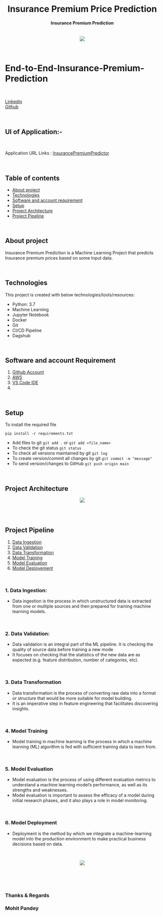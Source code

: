 <!-- this is my intership project



AWS :- https://gutfrbn3im.us-east-1.awsapprunner.com/ 
This is the url for project deploy on the AWS cloud platfrom





MLFLOW_TRACKING_URI=https://dagshub.com/mohitpy6371/Insurance_Premium_Prediction.mlflow \
MLFLOW_TRACKING_USERNAME=mohitpy6371 \
MLFLOW_TRACKING_PASSWORD=c3745b5a8c06e72763498715f87126a7f19d8e7f \
python script.py

Insurance Premium Prediction -->
<h1 align="center">Insurance Premium Price Prediction</h1>

<div align= "center">
  <h4>Insurance Premium Prediction</h4><br>
  <img src="https://github.com/SahilChachra/Medical-Cost-Prediction/blob/master/sampleImages/doc.gif">
</div>

&nbsp;&nbsp;&nbsp;&nbsp;&nbsp;&nbsp;&nbsp;&nbsp;&nbsp;&nbsp;&nbsp;&nbsp;&nbsp;&nbsp;&nbsp;&nbsp;&nbsp;&nbsp;&nbsp;&nbsp;&nbsp;&nbsp;&nbsp;&nbsp;&nbsp;&nbsp;&nbsp;&nbsp;&nbsp;&nbsp;&nbsp;&nbsp;&nbsp;&nbsp;&nbsp;


# End-to-End-Insurance-Premium-Prediction

<br>

[Linkedin](https://www.linkedin.com/in/mohit-pandey-b5a402214/) <br>
[Github](https://github.com/DRAGOPANDEY?tab=repositories) <br>

<br>


## UI of Application:-

<br>

Application URL Links : [InsurancePremiumPredictor](https://ambarish-224-insurance-prediction-project.streamlit.app/)

<br>

## Table of contents
* [About project](#about-project)
* [Technologies](#technologies)
* [Software and account requirement](#software-and-account-requirement)
* [Setup](#setup)
* [Project Architecture](#project-architecture)
* [Project Pipeline](#project-pipeline)
<!-- * [License](#license) -->

<br>

## About project
Insurance Premium Prediction is a Machine Learning Project that predicts Insurance premium prices based on some Input data.

<br>

## Technologies
This project is created with below technologies/tools/resources:
* Python: 3.7
* Machine Learning
* Jupyter Notebook
* Docker
* Git
* CI/CD Pipeline
* Dagshub

<br>

## Software and account Requirement
1. [Github Account](https://github.com/DRAGOPANDEY/Insurance_Premium_Prediction?tab=readme-ov-file#about-project)
2. [AWS](https://aws.amazon.com/console/)
3. [VS Code IDE](https://code.visualstudio.com/download)
4. 

<br>

## Setup 

To install the required file
```
pip install -r requirements.txt
```

* Add files to git  `git add .` or  `git add <file_name>`    
* To check the git status  `git status`    
* To check all versions maintained by git  `git log`    
* To create version/commit all changes by git  `git commit -m "message"`    
* To send version/changes to GitHub  `git push origin main`    

<br>

## Project Architecture

<p align="center">
  <img src="https://github.com/Ambarish-224/Insurance-Prediction-Project/blob/main/Dataset/Project%20Architecture.drawio.png"/>


<br><br>

## Project Pipeline
1. [Data Ingestion](#1-data-ingestion)
2. [Data Validation](#2-data-validation)
3. [Data Transformation](#3-data-transformation)
4. [Model Training](#4-model-training)
5. [Model Evaluation](#5-model-evaluation)
6. [Model Deployement](#6-model-deployement)

<br>

### 1. Data Ingestion: 
* Data ingestion is the process in which unstructured data is extracted from one or multiple sources and then prepared for training machine learning models.

<br>

### 2. Data Validation:
* Data validation is an integral part of the ML pipeline. It is checking the quality of source data before training a new mode
* It focuses on checking that the statistics of the new data are as expected (e.g. feature distribution, number of categories, etc). 

<br>

### 3. Data Transformation 
* Data transformation is the process of converting raw data into a format or structure that would be more suitable for model building.
* It is an imperative step in feature engineering that facilitates discovering insights.

<br>

### 4. Model Training
* Model training in machine learning is the process in which a machine learning (ML) algorithm is fed with sufficient training data to learn from.

<br>

### 5. Model Evaluation
* Model evaluation is the process of using different evaluation metrics to understand a machine learning model’s performance, as well as its strengths and weaknesses.
* Model evaluation is important to assess the efficacy of a model during initial research phases, and it also plays a role in model monitoring.

<br>

### 6. Model Deployment
* Deployment is the method by which we integrate a machine-learning model into the production environment to make practical business decisions based on data. 

<br>

<p align="center">
  <img src="https://lh5.googleusercontent.com/49NljwFVuPL1zR5z6rrBsLh8fEQBDTLCmG9Z9xScq1sLWdtR89KhtKS702hUDN566WIE42eems8Fb_y0jbb6N7Cv-noJ_W3pt7JDlblCE_0POna1AUAZ6aSNERqPC9nfMFrXL8g"/>
  
  
  <br><br><br>
  ### Thanks & Regards
  ### Mohit Pandey
  


